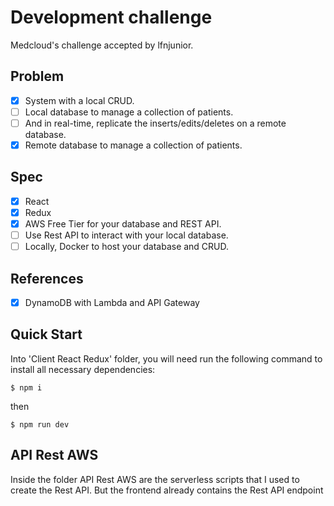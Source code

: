 # Development challenge

Medcloud's challenge accepted by lfnjunior.

## Problem

- [x] System with a local CRUD.
- [ ] Local database to manage a collection of patients.
- [ ] And in real-time, replicate the inserts/edits/deletes on a remote database.
- [x] Remote database to manage a collection of patients.

## Spec

- [x] React 
- [x] Redux
- [x] AWS Free Tier for your database and REST API.
- [ ] Use Rest API to interact with your local database.
- [ ] Locally, Docker to host your database and CRUD.

## References

- [x] DynamoDB with Lambda and API Gateway 

## Quick Start

Into 'Client React Redux' folder, you will need run the following command to install all necessary dependencies:
```
$ npm i
```
then

```
$ npm run dev
```

## API Rest AWS

Inside the folder API Rest AWS are the serverless scripts that I used to create the Rest API.
But the frontend already contains the Rest API endpoint
